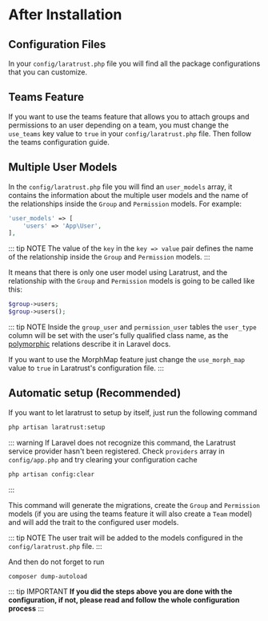 # After Installation

## Configuration Files

In your `config/laratrust.php` file you will find all the package configurations that you can customize.

## Teams Feature

If you want to use the teams feature that allows you to attach groups and permissions to an user depending on a team, you must change the `use_teams` key value to `true` in your `config/laratrust.php` file. Then follow the <docs-link to="/configuration/teams.html">teams configuration</docs-link> guide.

## Multiple User Models

In the `config/laratrust.php` file you will find an `user_models` array, it contains the information about the multiple user models and the name of the relationships inside the `Group` and `Permission` models. For example:

```php
'user_models' => [
    'users' => 'App\User',
],
```

::: tip NOTE
The value of the `key` in the `key => value` pair defines the name of the relationship inside the `Group` and `Permission` models.
:::

It means that there is only one user model using Laratrust, and the relationship with the `Group` and `Permission` models is going to be called like this:

```php
$group->users;
$group->users();
```

::: tip NOTE
Inside the `group_user` and `permission_user` tables the `user_type` column will be set with the user's fully qualified class name, as the [polymorphic](https://laravel.com/docs/eloquent-relationships#polymorphic-relations) relations describe it in Laravel docs.

If you want to use the MorphMap feature just change the `use_morph_map` value to `true` in Laratrust's configuration file.
:::

## Automatic setup (Recommended)

If you want to let laratrust to setup by itself, just run the following command

```bash
php artisan laratrust:setup
```

::: warning
If Laravel does not recognize this command, the Laratrust service provider hasn't been registered. Check `providers` array in `config/app.php` and try clearing your configuration cache
```bash
php artisan config:clear
```
:::

This command will generate the migrations, create the `Group` and `Permission` models (if you are using the teams feature it will also create a `Team` model) and will add the trait to the configured user models.

::: tip NOTE
The user trait will be added to the models configured in the `config/laratrust.php` file.
:::

And then do not forget to run
```bash
composer dump-autoload
```

::: tip IMPORTANT
**If you did the steps above you are done with the configuration, if not, please read and follow the whole configuration process**
:::
